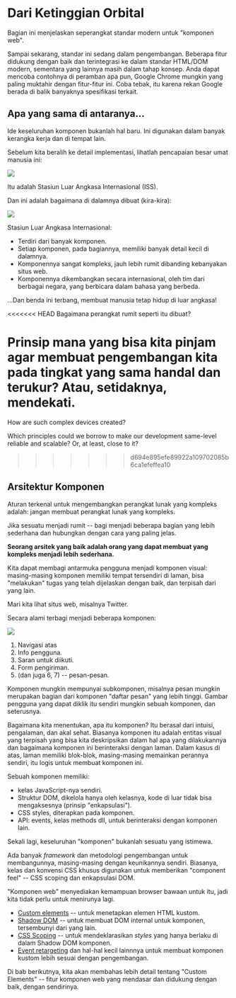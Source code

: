 # Dari Ketinggian Orbital

Bagian ini menjelaskan seperangkat standar modern untuk "komponen web".

Sampai sekarang, standar ini sedang dalam pengembangan. Beberapa fitur didukung dengan baik dan terintegrasi
ke dalam standar HTML/DOM modern, sementara yang lainnya masih dalam tahap konsep. Anda dapat mencoba contohnya 
di peramban apa pun, Google Chrome mungkin yang paling muktahir dengan fitur-fitur ini. Coba tebak, itu karena
rekan Google berada di balik banyaknya spesifikasi terkait.

## Apa yang sama di antaranya...

Ide keseluruhan komponen bukanlah hal baru. Ini digunakan dalam banyak kerangka kerja dan di tempat lain.

Sebelum kita beralih ke detail implementasi, lihatlah pencapaian besar umat manusia ini:

![](satellite.jpg)

Itu adalah Stasiun Luar Angkasa Internasional (ISS).

Dan ini adalah bagaimana di dalamnya dibuat (kira-kira):

![](satellite-expanded.jpg)

Stasiun Luar Angkasa Internasional:
- Terdiri dari banyak komponen.
- Setiap komponen, pada bagiannya, memiliki banyak detail kecil di dalamnya.
- Komponennya sangat kompleks, jauh lebih rumit dibanding kebanyakan situs web.
- Komponennya dikembangkan secara internasional, oleh tim dari berbagai negara, yang berbicara dalam bahasa yang berbeda.

...Dan benda ini terbang, membuat manusia tetap hidup di luar angkasa!

<<<<<<< HEAD
Bagaimana perangkat rumit seperti itu dibuat?

Prinsip mana yang bisa kita pinjam agar membuat pengembangan kita pada tingkat yang sama handal dan terukur? Atau, setidaknya, mendekati.
=======
How are such complex devices created?

Which principles could we borrow to make our development same-level reliable and scalable? Or, at least, close to it?
>>>>>>> d694e895efe89922a109702085b6ca1efeffea10

## Arsitektur Komponen

Aturan terkenal untuk mengembangkan perangkat lunak yang kompleks adalah: jangan membuat perangkat lunak yang kompleks.

Jika sesuatu menjadi rumit -- bagi menjadi beberapa bagian yang lebih sederhana dan hubungkan dengan cara yang paling jelas.

**Seorang arsitek yang baik adalah orang yang dapat membuat yang kompleks menjadi lebih sederhana.**

Kita dapat membagi antarmuka pengguna menjadi komponen visual: masing-masing komponen  memiliki tempat tersendiri di laman, bisa "melakukan" tugas yang telah dijelaskan dengan baik, dan terpisah dari yang lain.

Mari kita lihat situs web, misalnya Twitter.

Secara alami terbagi menjadi beberapa komponen:

![](web-components-twitter.svg)

1. Navigasi atas
2. Info pengguna.
3. Saran untuk diikuti.
4. Form pengiriman.
5. (dan juga 6, 7) -- pesan-pesan.

Komponen mungkin mempunyai subkomponen, misalnya pesan mungkin merupakan bagian dari komponen "daftar pesan" yang lebih tinggi. Gambar pengguna yang dapat diklik itu sendiri mungkin sebuah komponen, dan seterusnya.

Bagaimana kita menentukan, apa itu komponen? Itu berasal dari intuisi, pengalaman, dan akal sehat. Biasanya komponen itu adalah entitas visual yang terpisah yang bisa kita deskripsikan dalam hal apa yang dilakukannya dan bagaimana komponen ini berinteraksi dengan laman. Dalam kasus di atas, laman memiliki blok-blok, masing-masing memainkan perannya sendiri, itu logis untuk membuat komponen ini.

Sebuah komponen memiliki:
- kelas JavaScript-nya sendiri.
- Struktur DOM, dikelola hanya oleh kelasnya, kode di luar tidak bisa mengaksesnya (prinsip "enkapsulasi").
- CSS styles, diterapkan pada komponen.
- API: events, kelas methods dll, untuk berinteraksi dengan komponen lain.

Sekali lagi, keseluruhan "komponen" bukanlah sesuatu yang istimewa.

Ada banyak *framework* dan metodologi pengembangan untuk membangunnya, masing-masing dengan keunikannya sendiri. Biasanya, kelas dan konvensi CSS khusus digunakan untuk memberikan "component feel" -- CSS scoping dan enkapsulasi DOM.

"Komponen web" menyediakan kemampuan browser bawaan untuk itu, jadi kita tidak perlu untuk menirunya lagi.

- [Custom elements](https://html.spec.whatwg.org/multipage/custom-elements.html#custom-elements) -- untuk menetapkan elemen HTML kustom.
- [Shadow DOM](https://dom.spec.whatwg.org/#shadow-trees) -- untuk membuat DOM internal untuk komponen, tersembunyi dari yang lain.
- [CSS Scoping](https://drafts.csswg.org/css-scoping/) -- untuk mendeklarasikan *styles* yang hanya berlaku di dalam Shadow DOM komponen.
- [Event retargeting](https://dom.spec.whatwg.org/#retarget) dan hal-hal kecil lainnnya untuk membuat komponen kustom lebih sesuai dengan pengembangan.

Di bab berikutnya, kita akan membahas lebih detail tentang "Custom Elements" -- fitur komponen web yang mendasar dan didukung dengan baik, dengan sendirinya.
